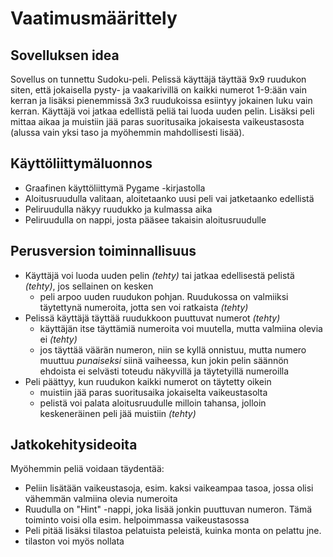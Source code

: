 # Vaatimusmäärittely

## Sovelluksen idea

Sovellus on tunnettu Sudoku-peli. Pelissä käyttäjä täyttää 9x9 ruudukon siten, että jokaisella pysty- ja vaakarivillä on kaikki numerot 1-9:ään vain kerran ja lisäksi pienemmissä 3x3 ruudukoissa esiintyy jokainen luku vain kerran. Käyttäjä voi jatkaa edellistä peliä tai luoda uuden pelin. Lisäksi peli mittaa aikaa ja muistiin jää paras suoritusaika jokaisesta vaikeustasosta (alussa vain yksi taso ja myöhemmin mahdollisesti lisää).

## Käyttöliittymäluonnos

- Graafinen käyttöliittymä Pygame -kirjastolla
- Aloitusruudulla valitaan, aloitetaanko uusi peli vai jatketaanko edellistä
- Peliruudulla näkyy ruudukko ja kulmassa aika
- Peliruudulla on nappi, josta pääsee takaisin aloitusruudulle

## Perusversion toiminnallisuus

- Käyttäjä voi luoda uuden pelin *(tehty)* tai jatkaa edellisestä pelistä *(tehty)*, jos sellainen on kesken
  - peli arpoo uuden ruudukon pohjan. Ruudukossa on valmiiksi täytettynä numeroita, jotta sen voi ratkaista *(tehty)*
- Pelissä käyttäjä täyttää ruudukkoon puuttuvat numerot *(tehty)*
  - käyttäjän itse täyttämiä numeroita voi muutella, mutta valmiina olevia ei *(tehty)*
  - jos täyttää väärän numeron, niin se kyllä onnistuu, mutta numero muuttuu *punaiseksi* siinä vaiheessa, kun jokin pelin säännön ehdoista ei selvästi toteudu näkyvillä ja täytetyillä numeroilla
- Peli päättyy, kun ruudukon kaikki numerot on täytetty oikein
  - muistiin jää paras suoritusaika jokaiselta vaikeustasolta
  - pelistä voi palata aloitusruudulle milloin tahansa, jolloin keskeneräinen peli jää muistiin *(tehty)*

## Jatkokehitysideoita

Myöhemmin peliä voidaan täydentää:
- Peliin lisätään vaikeustasoja, esim. kaksi vaikeampaa tasoa, jossa olisi vähemmän valmiina olevia numeroita
- Ruudulla on "Hint" -nappi, joka lisää jonkin puuttuvan numeron. Tämä toiminto voisi olla esim. helpoimmassa vaikeustasossa
- Peli pitää lisäksi tilastoa pelatuista peleistä, kuinka monta on pelattu jne.
 - tilaston voi myös nollata
 


